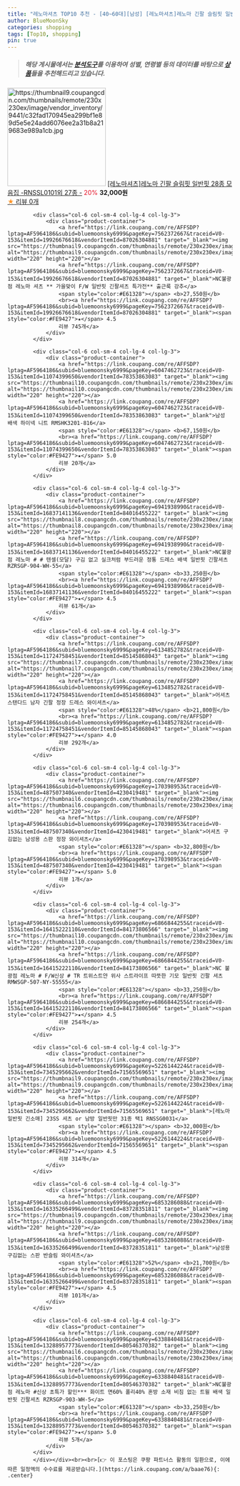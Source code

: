 ```yaml
---
title: "레노마셔츠 TOP10 추천 - [40~60대][남성] [레노마셔츠]레노마 긴팔 슬림핏 일반핏 28종 모음집 -RNSSL0101외 27종 -"
author: BlueMoonSky
categories: shopping
tags: [Top10, shopping]
pin: true
---
```


> ##### 해당 게시물에서는 [**분석도구**](https://itemscout.io/)를 이용하여 **성별**, **연령별** 등의 데이터를 바탕으로 [**상품**](https://link.coupang.com/a/baae76)들을 추천해드리고 있습니다.
<div class="container"><div class="row">
            <div class="col-6 col-sm-4 col-lg-4 col-lg-3">
                <div class="product-container">
                    <a href="https://link.coupang.com/re/AFFSDP?lptag=AF5964186&subid=bluemoonsky6999&pageKey=7088720707&traceid=V0-153&itemId=17657550880&vendorItemId=84823070276" target="_blank"><img src="https://thumbnail9.coupangcdn.com/thumbnails/remote/230x230ex/image/vendor_inventory/9441/c32fad170945ea299bf1e89d5e5e24add6076ee2a31b8a219683e989a1cb.jpg" alt="https://thumbnail9.coupangcdn.com/thumbnails/remote/230x230ex/image/vendor_inventory/9441/c32fad170945ea299bf1e89d5e5e24add6076ee2a31b8a219683e989a1cb.jpg" width="220" height="220"></a>
                    <a href="https://link.coupang.com/re/AFFSDP?lptag=AF5964186&subid=bluemoonsky6999&pageKey=7088720707&traceid=V0-153&itemId=17657550880&vendorItemId=84823070276" target="_blank">[레노마셔츠]레노마 긴팔 슬림핏 일반핏 28종 모음집 -RNSSL0101외 27종 -</a>
                    <span style="color:#E61328">20%</span> <b>32,000원</b>
                    <br><a href="https://link.coupang.com/re/AFFSDP?lptag=AF5964186&subid=bluemoonsky6999&pageKey=7088720707&traceid=V0-153&itemId=17657550880&vendorItemId=84823070276" target="_blank"><span style="color:#FE9427">★</span> 
                    리뷰 0개</a>
                </div>
            </div>
            
            <div class="col-6 col-sm-4 col-lg-4 col-lg-3">
                <div class="product-container">
                    <a href="https://link.coupang.com/re/AFFSDP?lptag=AF5964186&subid=bluemoonsky6999&pageKey=7562372667&traceid=V0-153&itemId=19926676618&vendorItemId=87026304881" target="_blank"><img src="https://thumbnail9.coupangcdn.com/thumbnails/remote/230x230ex/image/vendor_inventory/097c/f42cc73e7a103a5edc044f31c12f3e9f9e34380707525e84b352ec7fef5b.jpg" alt="https://thumbnail9.coupangcdn.com/thumbnails/remote/230x230ex/image/vendor_inventory/097c/f42cc73e7a103a5edc044f31c12f3e9f9e34380707525e84b352ec7fef5b.jpg" width="220" height="220"></a>
                    <a href="https://link.coupang.com/re/AFFSDP?lptag=AF5964186&subid=bluemoonsky6999&pageKey=7562372667&traceid=V0-153&itemId=19926676618&vendorItemId=87026304881" target="_blank">NC불광점 레노마 셔츠 ** 가을맞이 F/W 일반핏 긴팔셔츠 특가전** 출근룩 강추</a>
                    <span style="color:#E61328"></span> <b>27,550원</b>
                    <br><a href="https://link.coupang.com/re/AFFSDP?lptag=AF5964186&subid=bluemoonsky6999&pageKey=7562372667&traceid=V0-153&itemId=19926676618&vendorItemId=87026304881" target="_blank"><span style="color:#FE9427">★</span> 4.5
                    리뷰 745개</a>
                </div>
            </div>
            
            <div class="col-6 col-sm-4 col-lg-4 col-lg-3">
                <div class="product-container">
                    <a href="https://link.coupang.com/re/AFFSDP?lptag=AF5964186&subid=bluemoonsky6999&pageKey=6047462723&traceid=V0-153&itemId=11074399650&vendorItemId=78353863083" target="_blank"><img src="https://thumbnail10.coupangcdn.com/thumbnails/remote/230x230ex/image/vendor_inventory/4024/c64866a03d4fb885f5ba4ab3fba619730dd18e5a82569e2dad5a9c398828.jpg" alt="https://thumbnail10.coupangcdn.com/thumbnails/remote/230x230ex/image/vendor_inventory/4024/c64866a03d4fb885f5ba4ab3fba619730dd18e5a82569e2dad5a9c398828.jpg" width="220" height="220"></a>
                    <a href="https://link.coupang.com/re/AFFSDP?lptag=AF5964186&subid=bluemoonsky6999&pageKey=6047462723&traceid=V0-153&itemId=11074399650&vendorItemId=78353863083" target="_blank">남성 배색 하이넥 니트 RMSHK3201-816</a>
                    <span style="color:#E61328"></span> <b>67,150원</b>
                    <br><a href="https://link.coupang.com/re/AFFSDP?lptag=AF5964186&subid=bluemoonsky6999&pageKey=6047462723&traceid=V0-153&itemId=11074399650&vendorItemId=78353863083" target="_blank"><span style="color:#FE9427">★</span> 5.0
                    리뷰 20개</a>
                </div>
            </div>
            
            <div class="col-6 col-sm-4 col-lg-4 col-lg-3">
                <div class="product-container">
                    <a href="https://link.coupang.com/re/AFFSDP?lptag=AF5964186&subid=bluemoonsky6999&pageKey=6941938990&traceid=V0-153&itemId=16837141136&vendorItemId=84016455222" target="_blank"><img src="https://thumbnail8.coupangcdn.com/thumbnails/remote/230x230ex/image/vendor_inventory/ddb6/634f86a922bdbfbab404d665b01165614d35949e42de77a5c4123c97f7be.jpg" alt="https://thumbnail8.coupangcdn.com/thumbnails/remote/230x230ex/image/vendor_inventory/ddb6/634f86a922bdbfbab404d665b01165614d35949e42de77a5c4123c97f7be.jpg" width="220" height="220"></a>
                    <a href="https://link.coupang.com/re/AFFSDP?lptag=AF5964186&subid=bluemoonsky6999&pageKey=6941938990&traceid=V0-153&itemId=16837141136&vendorItemId=84016455222" target="_blank">NC불광점 레노마 # # 텐셀(모달) 구김 없고 실크처럼 부드러운 정통 드레스 배색 일반핏 긴팔셔츠 RZRSGP-904-WH-55</a>
                    <span style="color:#E61328"></span> <b>33,250원</b>
                    <br><a href="https://link.coupang.com/re/AFFSDP?lptag=AF5964186&subid=bluemoonsky6999&pageKey=6941938990&traceid=V0-153&itemId=16837141136&vendorItemId=84016455222" target="_blank"><span style="color:#FE9427">★</span> 4.5
                    리뷰 61개</a>
                </div>
            </div>
            
            <div class="col-6 col-sm-4 col-lg-4 col-lg-3">
                <div class="product-container">
                    <a href="https://link.coupang.com/re/AFFSDP?lptag=AF5964186&subid=bluemoonsky6999&pageKey=6134852782&traceid=V0-153&itemId=11724758451&vendorItemId=85145868043" target="_blank"><img src="https://thumbnail7.coupangcdn.com/thumbnails/remote/230x230ex/image/vendor_inventory/54f2/1b9e10a8d7dd81517ea2cadbc5ea44d0346b4e4b0927726a43099e31b57c.jpg" alt="https://thumbnail7.coupangcdn.com/thumbnails/remote/230x230ex/image/vendor_inventory/54f2/1b9e10a8d7dd81517ea2cadbc5ea44d0346b4e4b0927726a43099e31b57c.jpg" width="220" height="220"></a>
                    <a href="https://link.coupang.com/re/AFFSDP?lptag=AF5964186&subid=bluemoonsky6999&pageKey=6134852782&traceid=V0-153&itemId=11724758451&vendorItemId=85145868043" target="_blank">어셔츠 스탠다드 남자 긴팔 정장 드레스 와이셔츠</a>
                    <span style="color:#E61328">48%</span> <b>21,800원</b>
                    <br><a href="https://link.coupang.com/re/AFFSDP?lptag=AF5964186&subid=bluemoonsky6999&pageKey=6134852782&traceid=V0-153&itemId=11724758451&vendorItemId=85145868043" target="_blank"><span style="color:#FE9427">★</span> 4.0
                    리뷰 292개</a>
                </div>
            </div>
            
            <div class="col-6 col-sm-4 col-lg-4 col-lg-3">
                <div class="product-container">
                    <a href="https://link.coupang.com/re/AFFSDP?lptag=AF5964186&subid=bluemoonsky6999&pageKey=170398953&traceid=V0-153&itemId=487507340&vendorItemId=4230419481" target="_blank"><img src="https://thumbnail6.coupangcdn.com/thumbnails/remote/230x230ex/image/vendor_inventory/fd56/ab94698654b165cc20757e871a4edf3a5a603689eb129ff9c0c766a4ad2d.jpg" alt="https://thumbnail6.coupangcdn.com/thumbnails/remote/230x230ex/image/vendor_inventory/fd56/ab94698654b165cc20757e871a4edf3a5a603689eb129ff9c0c766a4ad2d.jpg" width="220" height="220"></a>
                    <a href="https://link.coupang.com/re/AFFSDP?lptag=AF5964186&subid=bluemoonsky6999&pageKey=170398953&traceid=V0-153&itemId=487507340&vendorItemId=4230419481" target="_blank">어셔츠 구김없는 남성용 스판 정장 와이셔츠</a>
                    <span style="color:#E61328"></span> <b>32,800원</b>
                    <br><a href="https://link.coupang.com/re/AFFSDP?lptag=AF5964186&subid=bluemoonsky6999&pageKey=170398953&traceid=V0-153&itemId=487507340&vendorItemId=4230419481" target="_blank"><span style="color:#FE9427">★</span> 5.0
                    리뷰 1개</a>
                </div>
            </div>
            
            <div class="col-6 col-sm-4 col-lg-4 col-lg-3">
                <div class="product-container">
                    <a href="https://link.coupang.com/re/AFFSDP?lptag=AF5964186&subid=bluemoonsky6999&pageKey=6866844255&traceid=V0-153&itemId=16415222110&vendorItemId=84173806566" target="_blank"><img src="https://thumbnail10.coupangcdn.com/thumbnails/remote/230x230ex/image/vendor_inventory/e13c/e509ca97a8e03364b1c8c347b377a3693e51150b133dbe716fda63375e0a.jpg" alt="https://thumbnail10.coupangcdn.com/thumbnails/remote/230x230ex/image/vendor_inventory/e13c/e509ca97a8e03364b1c8c347b377a3693e51150b133dbe716fda63375e0a.jpg" width="220" height="220"></a>
                    <a href="https://link.coupang.com/re/AFFSDP?lptag=AF5964186&subid=bluemoonsky6999&pageKey=6866844255&traceid=V0-153&itemId=16415222110&vendorItemId=84173806566" target="_blank">NC 불광점 레노마 # F/W신상 # TR 트위스트얀 위사 스트라이프 따뜻한 기모 일반핏 긴팔 셔츠 RMWSGP-507-NY-55555</a>
                    <span style="color:#E61328"></span> <b>33,250원</b>
                    <br><a href="https://link.coupang.com/re/AFFSDP?lptag=AF5964186&subid=bluemoonsky6999&pageKey=6866844255&traceid=V0-153&itemId=16415222110&vendorItemId=84173806566" target="_blank"><span style="color:#FE9427">★</span> 4.5
                    리뷰 254개</a>
                </div>
            </div>
            
            <div class="col-6 col-sm-4 col-lg-4 col-lg-3">
                <div class="product-container">
                    <a href="https://link.coupang.com/re/AFFSDP?lptag=AF5964186&subid=bluemoonsky6999&pageKey=5226144224&traceid=V0-153&itemId=7345295662&vendorItemId=71565569651" target="_blank"><img src="https://thumbnail9.coupangcdn.com/thumbnails/remote/230x230ex/image/vendor_inventory/d694/858e461433f58f3fdd71c654306b6981c4a2394aced677395f89e4d52959.jpg" alt="https://thumbnail9.coupangcdn.com/thumbnails/remote/230x230ex/image/vendor_inventory/d694/858e461433f58f3fdd71c654306b6981c4a2394aced677395f89e4d52959.jpg" width="220" height="220"></a>
                    <a href="https://link.coupang.com/re/AFFSDP?lptag=AF5964186&subid=bluemoonsky6999&pageKey=5226144224&traceid=V0-153&itemId=7345295662&vendorItemId=71565569651" target="_blank">[레노마 일반핏 긴소매] 23SS 셔츠 or 남방 일반핏만 31종 택1 RNSSG0031</a>
                    <span style="color:#E61328"></span> <b>32,000원</b>
                    <br><a href="https://link.coupang.com/re/AFFSDP?lptag=AF5964186&subid=bluemoonsky6999&pageKey=5226144224&traceid=V0-153&itemId=7345295662&vendorItemId=71565569651" target="_blank"><span style="color:#FE9427">★</span> 4.5
                    리뷰 314개</a>
                </div>
            </div>
            
            <div class="col-6 col-sm-4 col-lg-4 col-lg-3">
                <div class="product-container">
                    <a href="https://link.coupang.com/re/AFFSDP?lptag=AF5964186&subid=bluemoonsky6999&pageKey=6853286088&traceid=V0-153&itemId=16335266499&vendorItemId=83728351811" target="_blank"><img src="https://thumbnail9.coupangcdn.com/thumbnails/remote/230x230ex/image/vendor_inventory/8a1b/3fbc0a4a3686dbbfebbd2b0a95f1193d5120543f9b760ddbae062649097a.jpg" alt="https://thumbnail9.coupangcdn.com/thumbnails/remote/230x230ex/image/vendor_inventory/8a1b/3fbc0a4a3686dbbfebbd2b0a95f1193d5120543f9b760ddbae062649097a.jpg" width="220" height="220"></a>
                    <a href="https://link.coupang.com/re/AFFSDP?lptag=AF5964186&subid=bluemoonsky6999&pageKey=6853286088&traceid=V0-153&itemId=16335266499&vendorItemId=83728351811" target="_blank">남성용 구김없는 스판 반슬림 와이셔츠</a>
                    <span style="color:#E61328">52%</span> <b>21,700원</b>
                    <br><a href="https://link.coupang.com/re/AFFSDP?lptag=AF5964186&subid=bluemoonsky6999&pageKey=6853286088&traceid=V0-153&itemId=16335266499&vendorItemId=83728351811" target="_blank"><span style="color:#FE9427">★</span> 4.5
                    리뷰 101개</a>
                </div>
            </div>
            
            <div class="col-6 col-sm-4 col-lg-4 col-lg-3">
                <div class="product-container">
                    <a href="https://link.coupang.com/re/AFFSDP?lptag=AF5964186&subid=bluemoonsky6999&pageKey=6338840481&traceid=V0-153&itemId=13288957773&vendorItemId=80546370382" target="_blank"><img src="https://thumbnail6.coupangcdn.com/thumbnails/remote/230x230ex/image/vendor_inventory/ad4e/dc739e4ef1b226fb7fbfdb4580ae5492049184a899b10993fc51b7ca1360.jpg" alt="https://thumbnail6.coupangcdn.com/thumbnails/remote/230x230ex/image/vendor_inventory/ad4e/dc739e4ef1b226fb7fbfdb4580ae5492049184a899b10993fc51b7ca1360.jpg" width="220" height="220"></a>
                    <a href="https://link.coupang.com/re/AFFSDP?lptag=AF5964186&subid=bluemoonsky6999&pageKey=6338840481&traceid=V0-153&itemId=13288957773&vendorItemId=80546370382" target="_blank">NC불광점 레노마 #신상 초특가 할인*** 화이트 면60% 폴리40% 혼방 소재 비침 없는 트윌 배색 일반핏 긴팔셔츠 RZRSGP-903-WH-5</a>
                    <span style="color:#E61328"></span> <b>33,250원</b>
                    <br><a href="https://link.coupang.com/re/AFFSDP?lptag=AF5964186&subid=bluemoonsky6999&pageKey=6338840481&traceid=V0-153&itemId=13288957773&vendorItemId=80546370382" target="_blank"><span style="color:#FE9427">★</span> 5.0
                    리뷰 5개</a>
                </div>
            </div>
            </div></div><br><br>[👉 이 포스팅은 쿠팡 파트너스 활동의 일환으로, 이에 따른 일정액의 수수료를 제공받습니다.](https://link.coupang.com/a/baae76){: .center}